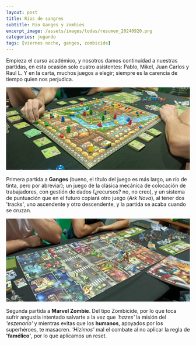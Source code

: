 ```yaml
---
layout: post
title: Rios de sangres
subtitle: Rio Ganges y zombies
excerpt_image: /assets/images/todas/resumen_20240920.png
categories: jugando
tags: [viernes noche, ganges, zombicide]
---
```


Empieza el curso académico, y nosotros damos continuidad a nuestras partidas, en esta ocasión solo cuatro asistentes: Pablo, Mikel, Juan Carlos y Raul L. Y en la carta, muchos juegos a elegir; siempre es la carencia de tiempo quien nos perjudica.

![banner](/assets/images/todas/partida_ganges.jpg)

Primera partida a <b>Ganges</b> (bueno, el título del juego es más largo, un río de tinta, pero por abreviar); un juego de la clásica mecánica de colocación de trabajadores, con gestión de dados (¿recursos? no, no creo), y un sistema de puntuación que en el futuro copiará otro juego (<i>Ark Nova</i>), al tener dos 'tracks', uno ascendente y otro descendente, y la partida se acaba cuando se cruzan.

![banner](/assets/images/todas/partida_marvelzombie.jpg)

Segunda partida a <b>Marvel Zombie</b>. Del tipo Zombicide, por lo que toca sufrir angustia intentado salvarte a la vez que <i>'hazes'</i> la misión del <i>'eszenario'</i> y mientras evitas que los <b>humanos</b>, apoyados por los superhéroes, te masacren. <i>'Hizimos'</i> mal el combate al no aplicar la regla de <b>'famélico'</b>, por lo que aplicamos un reset.